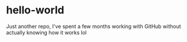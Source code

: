 # hello-world
Just another repo,
I've spent a few months working with GitHub without actually knowing how it works lol
